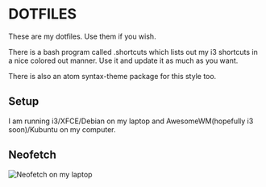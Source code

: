 # DOTFILES

These are my dotfiles. Use them if you wish.

There is a bash program called .shortcuts which lists out my i3 shortcuts in a nice colored out manner. Use it and update it as much as you want.

There is also an atom syntax-theme package for this style too.

## Setup

I am running i3/XFCE/Debian on my laptop and AwesomeWM(hopefully i3 soon)/Kubuntu on my computer.

## Neofetch

![Neofetch on my laptop](https://media.discordapp.net/attachments/892502242144436224/917852142956589157/Screenshot_2021-12-07_13-56-25.png)
